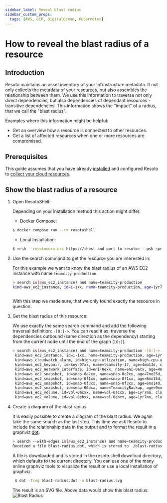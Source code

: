 ```yaml
---
sidebar_label: Reveal blast radius
sidebar_custom_props:
  tags: [AWS, GCP, DigitalOcean, Kubernetes]
---
```


# How to reveal the blast radius of a resource

## Introduction

Resoto maintains an asset inventory of your infrastructure metadata. It not only collects the metadata of your resources, but also assembles the relationship between them.
We use this information to traverse not only direct dependencies, but also dependencies of dependant resources - transitive dependencies.
This information shows the "impact" of a radius, that we call the "blast radius".

Examples where this information might be helpful:

- Get an overview how a resource is connected to other resources.
- Get a list of affected resources when one or more resources are compromised. 

## Prerequisites

This guide assumes that you have already [installed](../../getting-started/installation/index.md) and configured Resoto to [collect your cloud resources](../../getting-started/configuration/cloud-providers/index.md).

## Show the blast radius of a resource

1. Open ResotoShell:

   Depending on your installation method this action might differ.

   - Docker Compose:

    ```bash
    $ docker compose run --rm resotoshell
    ```

   - Local Installation:
    ```bash
    $ resh --resotocore-uri https://<host and port to resoto> --psk <private shared key>
    ```

2. Use the search command to get the resource you are interested in:

   For this example we want to know the blast radius of an AWS EC2 instance with name `teamcity-production`.

   ```bash
   > search is(aws_ec2_instance) and name=teamcity-production
   kind=aws_ec2_instance, id=i-1xx, name=teamcity-production, age=1yr7mo, cloud=aws, account=prod, region=us-west-2
   ​
   ```
   With this step we made sure, that we only found exactly the resource in question.

3. Get the blast radius of this resource:

   We use exactly the same search command and add the following traversal definition: `-[0:]->`. You can read it as: traverse the dependencies outbound (same direction as the dependency) starting from the current node until the end of the graph (`[0:]`).

   ```bash
   > search is(aws_ec2_instance) and name=teamcity-production -[0:]->
    ​kind=aws_ec2_instance, id=i-1xx, name=teamcity-production, age=1yr7mo, cloud=aws, account=prod, region=us-west-2
    ​kind=aws_cloudwatch_alarm, id=high-cpu-utlization, name=high-cpu-utlization, age=1yr7mo, last_update=1yr7mo, cloud=aws, account=prod, region=us-west-2
    ​kind=aws_ec2_keypair, id=key-07xx, name=teamcity-17, age=4mo13d, cloud=aws, account=prod, region=us-west-2
    ​kind=aws_ec2_network_interface, id=eni-0exx, name=eni-0exx, age=4mo13d, cloud=aws, account=prod, region=us-west-2
    ​kind=aws_ec2_snapshot, id=snap-0e2xx, name=snap-0e2xx, age=7mo25d, cloud=aws, account=prod, region=us-west-2
    ​kind=aws_ec2_snapshot, id=snap-0f1xx, name=snap-0f1xx, age=8mo15d, cloud=aws, account=prod, region=us-west-2
    ​kind=aws_ec2_snapshot, id=snap-0f3xx, name=snap-0f3xx, age=6mo14d, cloud=aws, account=prod, region=us-west-2
    ​kind=aws_ec2_snapshot, id=snap-00dxx, name=TeamcityBackup, age=9mo19d, cloud=aws, account=prod, region=us-west-2
    ​kind=aws_ec2_volume, id=vol-0acxx, name=vol-0acxx, age=1yr7mo, cloud=aws, account=prod, region=us-west-2
    ​kind=aws_ec2_volume, id=vol-0ebxx, name=vol-0ebxx, age=1yr7mo, cloud=aws, account=prod, region=us-west-2
   ```

4. Create a diagram of the blast radius
   
   It is easily possible to create a diagram of the blast radius. We again take the same search as the last step. This time we ask Resoto to include the relationship data in the output and to format the result in a graphviz [dot](https://graphviz.org/doc/info/lang.html).
   
   ```bash
   > search --with-edges is(aws_ec2_instance) and name=teamcity-production -[0:]-> | format --dot | write blast-radius.dot
   ​Received a file blast-radius.dot, which is stored to ./blast-radius.dot.
   ```
   
   A file is downloaded and is stored in the resoto shell download directory, which defaults to the current directory. You can use one of the many online graphviz tools to visualize the result or use a local installation of graphviz.
   
   ```bash
    $ dot -Tsvg blast-radius.dot -o blast-radius.svg
    ```

    The result is an SVG file. Above data would show this blast radius:
    ![Blast Radius](img/blast-radius.svg)
